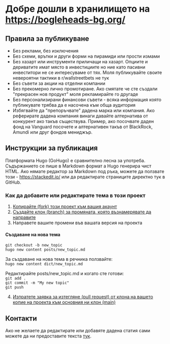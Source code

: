 # Добре дошли в хранилището на https://bogleheads-bg.org/

## Правила за публикуване
- Без реклами, без изключения  
- Без схеми, врътки и други форми на пирамиди или прости измами  
- Без хазарт или инструменти приличащи на хазарт. Опциите и дериватите имат място в инвестициите но ние като пасивни инвеститори не се интересуваме от тях. Моля публикувайте своите невероятни тактики в r/wallstreetbets не тук  
- Без съвети за акции на отделни компании  
- Без прекомерно лично промотиране. Ако смятате че сте създали "прекрасен нов продукт" моля рекламирайте го другаде  
- Без персонализирани финансови съвети - всяка информация която публикувате трябва да е насочена към обща аудитория  
- Избягвайте да "препоръчвате" дадена марка или компания. Ако реферирате дадена компания винаги давайте алтернатива от конкурент ако такъв съществува. Пример, ако посочвате даден фонд на Vanguard посочете и алтернативен такъв от BlackRock, Amundi или друг фондов мениджър.

## Инструкции за публикация

Платформата Hugo (GoHugo) е сравнително лесна за употреба. Съдържанието се пише в Markdown формат а Hugo генерира чист HTML. Ако нямате редактор за Markdown под ръка, можете да ползвате този - https://stackedit.io/ или да редактирате страниците директно тук в GitHub. 

### Как да добавите или редактирате тема в този проект
1. [Копирайте (fork) този проект към вашия акаунт](https://help.github.com/articles/fork-a-repo/)
2. [Създайте клон (branch) за промяната, която възнамерявате да направите](https://help.github.com/articles/creating-and-deleting-branches-within-your-repository)
3. Направете вашите промени във вашата версия на проекта

#### Създаване на нова тема
`git checkout -b new_topic`  
`hugo new content posts/new_topic.md`  

За създаване на нова тема в речника ползвайте:  
`hugo new content dict/new_topic.md`  

Редактирайте posts/new_topic.md и когато сте готови:  
`git add .`  
`git commit -m "My new topic"`  
`git push`  

4. [Изпратете заявка за изтегляне (pull request) от клона на вашето копие на проекта към основния ни клон (main)](https://help.github.com/articles/using-pull-requests/)


## Контакти

Ако не желаете да редактирате или добавяте дадена статия сами можете да ни предоставите текста [тук](https://github.com/clickbg/bogleheads-bg.org/issues).
